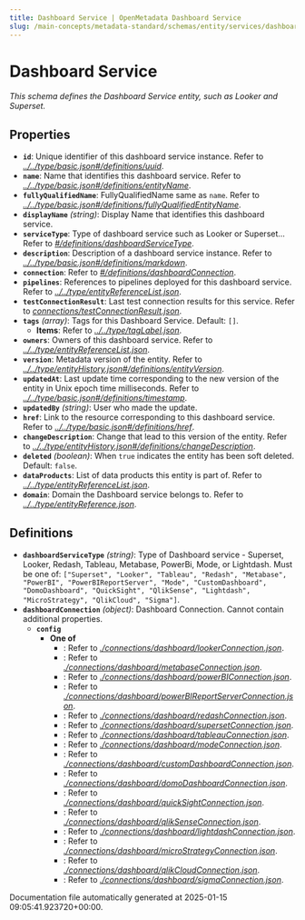 ```yaml
---
title: Dashboard Service | OpenMetadata Dashboard Service
slug: /main-concepts/metadata-standard/schemas/entity/services/dashboardservice
---
```


# Dashboard Service

*This schema defines the Dashboard Service entity, such as Looker and Superset.*

## Properties

- **`id`**: Unique identifier of this dashboard service instance. Refer to *[../../type/basic.json#/definitions/uuid](#/../type/basic.json#/definitions/uuid)*.
- **`name`**: Name that identifies this dashboard service. Refer to *[../../type/basic.json#/definitions/entityName](#/../type/basic.json#/definitions/entityName)*.
- **`fullyQualifiedName`**: FullyQualifiedName same as `name`. Refer to *[../../type/basic.json#/definitions/fullyQualifiedEntityName](#/../type/basic.json#/definitions/fullyQualifiedEntityName)*.
- **`displayName`** *(string)*: Display Name that identifies this dashboard service.
- **`serviceType`**: Type of dashboard service such as Looker or Superset... Refer to *[#/definitions/dashboardServiceType](#definitions/dashboardServiceType)*.
- **`description`**: Description of a dashboard service instance. Refer to *[../../type/basic.json#/definitions/markdown](#/../type/basic.json#/definitions/markdown)*.
- **`connection`**: Refer to *[#/definitions/dashboardConnection](#definitions/dashboardConnection)*.
- **`pipelines`**: References to pipelines deployed for this dashboard service. Refer to *[../../type/entityReferenceList.json](#/../type/entityReferenceList.json)*.
- **`testConnectionResult`**: Last test connection results for this service. Refer to *[connections/testConnectionResult.json](#nnections/testConnectionResult.json)*.
- **`tags`** *(array)*: Tags for this Dashboard Service. Default: `[]`.
  - **Items**: Refer to *[../../type/tagLabel.json](#/../type/tagLabel.json)*.
- **`owners`**: Owners of this dashboard service. Refer to *[../../type/entityReferenceList.json](#/../type/entityReferenceList.json)*.
- **`version`**: Metadata version of the entity. Refer to *[../../type/entityHistory.json#/definitions/entityVersion](#/../type/entityHistory.json#/definitions/entityVersion)*.
- **`updatedAt`**: Last update time corresponding to the new version of the entity in Unix epoch time milliseconds. Refer to *[../../type/basic.json#/definitions/timestamp](#/../type/basic.json#/definitions/timestamp)*.
- **`updatedBy`** *(string)*: User who made the update.
- **`href`**: Link to the resource corresponding to this dashboard service. Refer to *[../../type/basic.json#/definitions/href](#/../type/basic.json#/definitions/href)*.
- **`changeDescription`**: Change that lead to this version of the entity. Refer to *[../../type/entityHistory.json#/definitions/changeDescription](#/../type/entityHistory.json#/definitions/changeDescription)*.
- **`deleted`** *(boolean)*: When `true` indicates the entity has been soft deleted. Default: `false`.
- **`dataProducts`**: List of data products this entity is part of. Refer to *[../../type/entityReferenceList.json](#/../type/entityReferenceList.json)*.
- **`domain`**: Domain the Dashboard service belongs to. Refer to *[../../type/entityReference.json](#/../type/entityReference.json)*.
## Definitions

- **`dashboardServiceType`** *(string)*: Type of Dashboard service - Superset, Looker, Redash, Tableau, Metabase, PowerBi, Mode, or Lightdash. Must be one of: `["Superset", "Looker", "Tableau", "Redash", "Metabase", "PowerBI", "PowerBIReportServer", "Mode", "CustomDashboard", "DomoDashboard", "QuickSight", "QlikSense", "Lightdash", "MicroStrategy", "QlikCloud", "Sigma"]`.
- **`dashboardConnection`** *(object)*: Dashboard Connection. Cannot contain additional properties.
  - **`config`**
    - **One of**
      - : Refer to *[./connections/dashboard/lookerConnection.json](#connections/dashboard/lookerConnection.json)*.
      - : Refer to *[./connections/dashboard/metabaseConnection.json](#connections/dashboard/metabaseConnection.json)*.
      - : Refer to *[./connections/dashboard/powerBIConnection.json](#connections/dashboard/powerBIConnection.json)*.
      - : Refer to *[./connections/dashboard/powerBIReportServerConnection.json](#connections/dashboard/powerBIReportServerConnection.json)*.
      - : Refer to *[./connections/dashboard/redashConnection.json](#connections/dashboard/redashConnection.json)*.
      - : Refer to *[./connections/dashboard/supersetConnection.json](#connections/dashboard/supersetConnection.json)*.
      - : Refer to *[./connections/dashboard/tableauConnection.json](#connections/dashboard/tableauConnection.json)*.
      - : Refer to *[./connections/dashboard/modeConnection.json](#connections/dashboard/modeConnection.json)*.
      - : Refer to *[./connections/dashboard/customDashboardConnection.json](#connections/dashboard/customDashboardConnection.json)*.
      - : Refer to *[./connections/dashboard/domoDashboardConnection.json](#connections/dashboard/domoDashboardConnection.json)*.
      - : Refer to *[./connections/dashboard/quickSightConnection.json](#connections/dashboard/quickSightConnection.json)*.
      - : Refer to *[./connections/dashboard/qlikSenseConnection.json](#connections/dashboard/qlikSenseConnection.json)*.
      - : Refer to *[./connections/dashboard/lightdashConnection.json](#connections/dashboard/lightdashConnection.json)*.
      - : Refer to *[./connections/dashboard/microStrategyConnection.json](#connections/dashboard/microStrategyConnection.json)*.
      - : Refer to *[./connections/dashboard/qlikCloudConnection.json](#connections/dashboard/qlikCloudConnection.json)*.
      - : Refer to *[./connections/dashboard/sigmaConnection.json](#connections/dashboard/sigmaConnection.json)*.


Documentation file automatically generated at 2025-01-15 09:05:41.923720+00:00.
